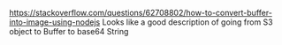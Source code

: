 https://stackoverflow.com/questions/62708802/how-to-convert-buffer-into-image-using-nodejs
Looks like a good description of going from S3 object to Buffer to base64 String 
